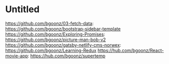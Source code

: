 # Untitled

https://github.com/bgoonz/03-fetch-data: https://github.com/bgoonz/bootstrap-sidebar-template
https://github.com/bgoonz/Exploring-Promises: https://github.com/bgoonz/picture-man-bob-v2
https://github.com/bgoonz/gatsby-netlify-cms-norwex: https://github.com/bgoonz/Learning-Redux
https://hub.com/bgoonz/React-movie-app: https://hub.com/bgoonz/supertemp